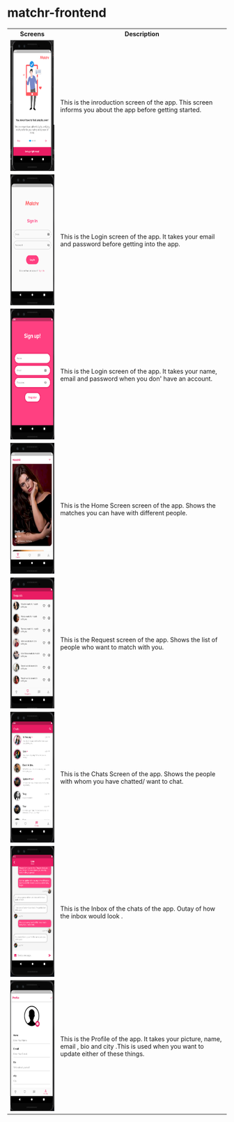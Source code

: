 # matchr-frontend

<table>
  <tr>
    <th>Screens
    <th>Description
  </tr>
  <tr>
    <td><img src='/assets/screens/intro1.PNG' width=180 height=300>
    <td> This is the inroduction screen of the app. This screen informs you about the app before getting started.
  </tr>
 
  <tr>
    <td><img src='/assets/screens/loginScreen.PNG'width=150 height=300>
    <td> This is the Login screen of the app. It takes your email and password before getting into the app.
  </tr>
  
  <tr>
    <td><img src='/assets/screens/signUpScreen.PNG' width=150 height=300>
    <td> This is the Login screen of the app. It takes your name, email and password when you don' have an account.
  </tr>
  <tr>
    <td><img src='/assets/screens/HomeScreen.PNG' width=150 height=300>
    <td> This is the Home Screen screen of the app. Shows the matches you can have with different people.
  </tr>
  
  <tr>
    <td><img src='/assets/screens/requests.PNG' width=150 height=300>
    <td> This is the Request screen of the app. Shows the list of people who want to match with you.
  </tr>
  
  <tr>
    <td><img src='/assets/screens/ChatsScreen.PNG' width=150 height=300>
    <td> This is the Chats Screen of the app. Shows the people with whom you have chatted/ want to chat.
  </tr>
  
  <tr>
    <td><img src='/assets/screens/inbox.PNG' width=150 height=300>
    <td> This is the Inbox of the chats of the app. Outay of how the inbox would look .
  </tr>
  
  <tr>
    <td><img src='/assets/screens/profile.PNG'width=150 height=300>
    <td> This is the Profile of the app. It takes your picture, name, email , bio and city .This is used when you want to update either of these things.
  </tr>
  
</table>
